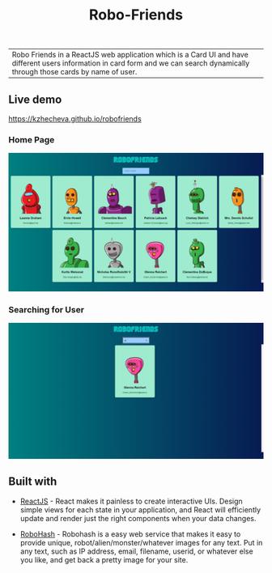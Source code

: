 <h1 align="center"> Robo-Friends </h1> <br>

<table>
	<tr>
		<td>
			Robo Friends in a ReactJS web application which is a Card UI and have different users information in card form and we can search dynamically through those cards by name of user.
		</td>
	</tr>
</table>

## Live demo

https://kzhecheva.github.io/robofriends


### Home Page

![homepage](https://github.com/kzhecheva/robofriends/blob/main/public/Robofriends.png)

### Searching for User

![search](https://github.com/kzhecheva/robofriends/blob/main/public/Search.png)


## Built with

- [ReactJS](https://reactjs.org/) - React makes it painless to create interactive UIs. Design simple views for each state in your application, and React will efficiently update and render just the right components when your data changes.

- [RoboHash](https://robohash.org/) - Robohash is a easy web service that makes it easy to provide unique, robot/alien/monster/whatever images for any text. Put in any text, such as IP address, email, filename, userid, or whatever else you like, and get back a pretty image for your site. 


